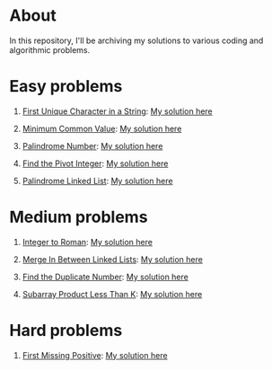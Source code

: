 # About

In this repository, I'll be archiving my solutions to various coding and algorithmic problems.

# Easy problems

1. [First Unique Character in a String](https://leetcode.com/problems/first-unique-character-in-a-string/description/): [My solution here](./problems/easy/first-unique-character-in-a-string/solution.go)

2. [Minimum Common Value](https://leetcode.com/problems/minimum-common-value/description/): [My solution here](./problems/easy/minimum-common-value/solution.go)

3. [Palindrome Number](https://leetcode.com/problems/palindrome-number/description/): [My solution here](./problems/easy/palindrome-number/solution.go)

4. [Find the Pivot Integer](https://leetcode.com/problems/find-the-pivot-integer/description/): [My solution here](./problems/easy/find-the-pivot-integer/solution.go)

5. [Palindrome Linked List](https://leetcode.com/problems/palindrome-linked-list/description/): [My solution here](./problems/easy/palindrome-linked-list/solution.go)

# Medium problems

1. [Integer to Roman](https://leetcode.com/problems/integer-to-roman/description/): [My solution here](./problems/medium/integer-to-roman/solution.go)

2. [Merge In Between Linked Lists](https://leetcode.com/problems/merge-in-between-linked-lists/description/): [My solution here](./problems/medium/merge-In-between-linked-lists/solution.go)

3. [Find the Duplicate Number](https://leetcode.com/problems/find-the-duplicate-number/description/): [My solution here](./problems/medium/find-the-duplicate-number/solution.go)

4. [Subarray Product Less Than K](https://leetcode.com/problems/subarray-product-less-than-k/description/): [My solution here](./problems/medium/subarray-product-less-than-k/solution.go)

# Hard problems

1. [First Missing Positive](https://leetcode.com/problems/first-missing-positive/description/): [My solution here](./problems/hard/first-missing-positive/solution.go)